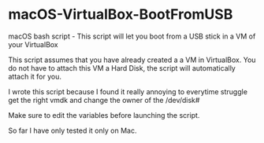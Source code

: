 # macOS-VirtualBox-BootFromUSB
macOS bash script - This script will let you boot from a USB stick in a VM of your VirtualBox

This script assumes that you have already created a a VM in VirtualBox. You do not have to attach this VM a Hard Disk, the script will automatically attach it for you.

I wrote this script because I found it really annoying to everytime struggle get the right vmdk and change the owner of the /dev/disk#

Make sure to edit the variables before launching the script.

So far I have only tested it only on Mac.
